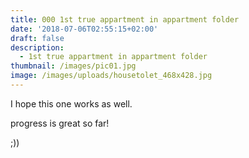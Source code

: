 ```yaml
---
title: 000 1st true appartment in appartment folder
date: '2018-07-06T02:55:15+02:00'
draft: false
description:
  - 1st true appartment in appartment folder
thumbnail: /images/pic01.jpg
image: /images/uploads/housetolet_468x428.jpg
---
```

I hope this one works as well.

progress is great so far!

;))
